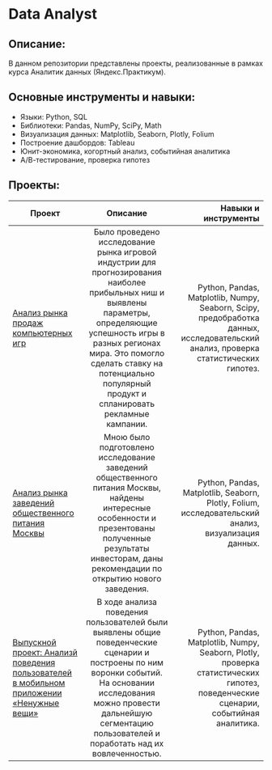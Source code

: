 # Data Analyst
## Описание:
В данном репозитории представлены проекты, реализованные в рамках курса Аналитик данных (Яндекc.Практикум).
## Основные инструменты и навыки:
- Языки: Python, SQL
- Библиотеки: Pandas, NumPy, SciPy, Math
- Визуализация данных: Matplotlib, Seaborn, Plotly, Folium
- Построение дашбордов: Tableau
- Юнит-экономика, когортный анализ, событийная аналитика
- А/В-тестирование, проверка гипотез
## Проекты:
| Проект | Описание | Навыки и инструменты |
|----------------|:---------:|----------------:|
| [Анализ рынка продаж компьютерных игр](https://github.com/ZharikhinaAlena/yandex_practicum_da/blob/main/games/game_store%20.ipynb) | Было проведено исследование рынка игровой индустрии для прогнозирования наиболее прибыльных ниш и выявлены параметры, определяющие успешность игры в разных регионах мира. Это помогло сделать ставку на потенциально популярный продукт и спланировать рекламные кампании. | Python, Pandas, Matplotlib, Numpy, Seaborn, Scipy, предобработка данных, исследовательский анализ, проверка статистических гипотез. |
| [Анализ рынка заведений общественного питания Москвы](https://github.com/ZharikhinaAlena/yandex_practicum_da/blob/main/catering_moscow/catering_moscow.ipynb) | Мною было подготовлено исследование заведений общественного питания Москвы, найдены интересные особенности и презентованы полученные результаты инвесторам, даны рекомендации по открытию нового заведения. | Python, Pandas, Matplotlib, Seaborn, Plotly, Folium, исследовательский анализ, визуализация данных. |
| [Выпускной проект: Анализй поведения пользователей в мобильном приложении «Ненужные вещи»](https://github.com/Nikchok/Yandex.Praktikum/blob/3070b3bffba6479ef6d9e283d486122296845c15/%D0%90%D0%BD%D0%B0%D0%BB%D0%B8%D0%B7%20%D0%BF%D0%BE%D0%B2%D0%B5%D0%B4%D0%B5%D0%BD%D0%B8%D1%8F%20%D0%BF%D0%BE%D0%BB%D1%8C%D0%B7%D0%BE%D0%B2%D0%B0%D1%82%D0%B5%D0%BB%D0%B5%D0%B9%20%D0%B2%20%D0%BC%D0%BE%D0%B1%D0%B8%D0%BB%D1%8C%D0%BD%D0%BE%D0%BC%20%D0%BF%D1%80%D0%B8%D0%BB%D0%BE%D0%B6%D0%B5%D0%BD%D0%B8%D0%B8/mobile_app.ipynb) | В ходе анализа поведения пользователей были выявлены общие поведенческие сценарии и построены по ним воронки событий. На основании исследования можно провести дальнейшую сегментацию пользователей и поработать над их вовлеченностью. | Python, Pandas, Matplotlib, Numpy, Seaborn, Plotly, проверка статистических гипотез, поведенческие сценарии, событийная аналитика. |
